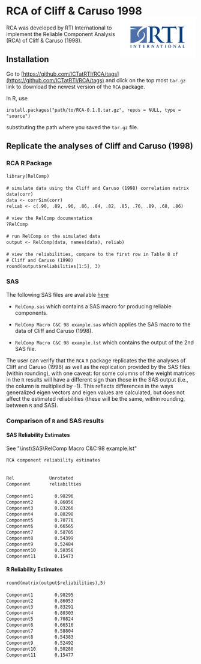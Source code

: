 RCA of Cliff &amp; Caruso 1998 <img src="man/figures/200px-Rti-logo.png" align="right" />
========================================================

RCA was developed by RTI International to implement the Reliable Component 
Analysis (RCA) of Cliff &amp; Caruso (1998).

## Installation

Go to [https://github.com/ICTatRTI/RCA/tags](https://github.com/ICTatRTI/RCA/tags)
and click on the top most `tar.gz` link to download the newest version of the `RCA` package.


In R, use

```
install.packages("path/to/RCA-0.1.0.tar.gz", repos = NULL, type = "source")
```

substituting the path where you saved the `tar.gz` file. 

## Replicate the analyses of Cliff and Caruso (1998)

### RCA R Package

```
library(RelComp)

# simulate data using the Cliff and Caruso (1998) correlation matrix
data(corr)
data <- corrSim(corr)
reliab <- c(.90, .89, .96, .86, .84, .82, .85, .76, .89, .68, .86)

# view the RelComp documentation
?RelComp

# run RelComp on the simulated data
output <- RelComp(data, names(data), reliab)

# view the reliabilities, compare to the first row in Table 8 of 
# Cliff and Caruso (1998)
round(output$reliabilities[1:5], 3)
```

### SAS

The following SAS files are available [here](https://github.com/ICTatRTI/RCA/tree/master/inst/SAS) 

* `RelComp.sas` which contains a SAS macro for producing reliable components.

* `RelComp Macro C&C 98 example.sas` which applies the SAS macro to the data of
Cliff and Caruso (1998).

* `RelComp Macro C&C 98 example.lst` which contains the output of the 2nd SAS file.


The user can verify that the `RCA` `R` package replicates the the analyses of 
Cliff and Caruso (1998) as well as the replication provided by the SAS files 
(within rounding), with one caveat: for some columns of the weight matrices
in the `R` results will have a different sign than those in the SAS output (i.e.,
the column is multiplied by -1). This reflects differences in the ways 
generalized eigen vectors and eigen values are calculated, but does not affect 
the estimated reliabilities (these will be the same, within rounding, between
`R` and SAS).

### Comparison of `R` and SAS results

#### SAS Reliability Estimates

See "\inst\SAS\RelComp Macro C&C 98 example.lst"

```
RCA component reliability estimates             
	
			       
Rel             Unrotated       
Component       reliabilties     

Component1        0.98296      
Component2        0.86056      
Component3        0.83266      
Component4        0.80298      
Component5        0.70776      
Component6        0.66565      
Component7        0.58705      
Component8        0.54399      
Component9        0.52484      
Component10       0.50356      
Component11       0.15473  
```

#### R Reliability Estimates

```
round(matrix(output$reliabilities),5)

Component1        0.98295
Component2        0.86053
Component3        0.83291
Component4        0.80303
Component5        0.70824
Component6        0.66516
Component7        0.58804
Component8        0.54383
Component9        0.52492
Component10       0.50280
Component11       0.15477
```


